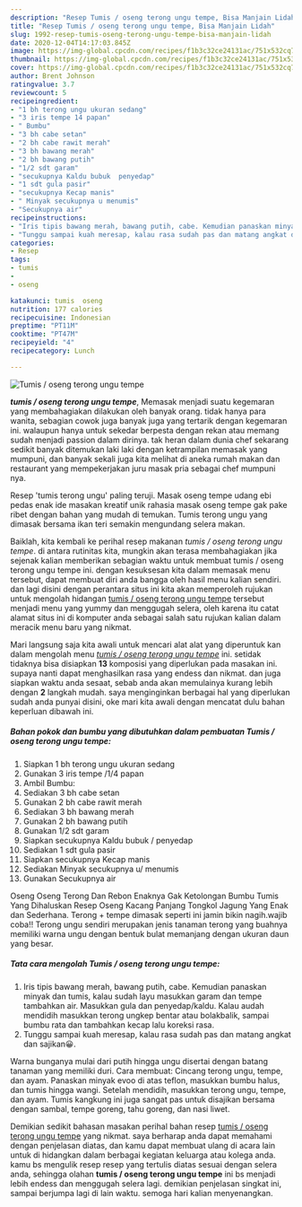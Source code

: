 ```yaml
---
description: "Resep Tumis / oseng terong ungu tempe, Bisa Manjain Lidah"
title: "Resep Tumis / oseng terong ungu tempe, Bisa Manjain Lidah"
slug: 1992-resep-tumis-oseng-terong-ungu-tempe-bisa-manjain-lidah
date: 2020-12-04T14:17:03.845Z
image: https://img-global.cpcdn.com/recipes/f1b3c32ce24131ac/751x532cq70/tumis-oseng-terong-ungu-tempe-foto-resep-utama.jpg
thumbnail: https://img-global.cpcdn.com/recipes/f1b3c32ce24131ac/751x532cq70/tumis-oseng-terong-ungu-tempe-foto-resep-utama.jpg
cover: https://img-global.cpcdn.com/recipes/f1b3c32ce24131ac/751x532cq70/tumis-oseng-terong-ungu-tempe-foto-resep-utama.jpg
author: Brent Johnson
ratingvalue: 3.7
reviewcount: 5
recipeingredient:
- "1 bh terong ungu ukuran sedang"
- "3 iris tempe 14 papan"
- " Bumbu"
- "3 bh cabe setan"
- "2 bh cabe rawit merah"
- "3 bh bawang merah"
- "2 bh bawang putih"
- "1/2 sdt garam"
- "secukupnya Kaldu bubuk  penyedap"
- "1 sdt gula pasir"
- "secukupnya Kecap manis"
- " Minyak secukupnya u menumis"
- "Secukupnya air"
recipeinstructions:
- "Iris tipis bawang merah, bawang putih, cabe. Kemudian panaskan minyak dan tumis, kalau sudah layu masukkan garam dan tempe tambahkan air. Masukkan gula dan penyedap/kaldu. Kalau audah mendidih masukkan terong ungkep bentar atau bolakbalik, sampai bumbu rata dan tambahkan kecap lalu koreksi rasa."
- "Tunggu sampai kuah meresap, kalau rasa sudah pas dan matang angkat dan sajikan😀."
categories:
- Resep
tags:
- tumis
- 
- oseng

katakunci: tumis  oseng 
nutrition: 177 calories
recipecuisine: Indonesian
preptime: "PT11M"
cooktime: "PT47M"
recipeyield: "4"
recipecategory: Lunch

---
```



![Tumis / oseng terong ungu tempe](https://img-global.cpcdn.com/recipes/f1b3c32ce24131ac/751x532cq70/tumis-oseng-terong-ungu-tempe-foto-resep-utama.jpg)

<b><i>tumis / oseng terong ungu tempe</i></b>, Memasak menjadi suatu kegemaran yang membahagiakan dilakukan oleh banyak orang. tidak hanya para wanita, sebagian cowok juga banyak juga yang tertarik dengan kegemaran ini. walaupun hanya untuk sekedar berpesta dengan rekan atau memang sudah menjadi passion dalam dirinya. tak heran dalam dunia chef sekarang sedikit banyak ditemukan laki laki dengan ketrampilan memasak yang mumpuni, dan banyak sekali juga kita melihat di aneka rumah makan dan restaurant yang mempekerjakan juru masak pria sebagai chef mumpuni nya.

Resep &#39;tumis terong ungu&#39; paling teruji. Masak oseng tempe udang ebi pedas enak ide masakan kreatif unik rahasia masak oseng tempe gak pake ribet dengan bahan yang mudah di temukan. Tumis terong ungu yang dimasak bersama ikan teri semakin mengundang selera makan.

Baiklah, kita kembali ke perihal resep makanan <i>tumis / oseng terong ungu tempe</i>. di antara rutinitas kita, mungkin akan terasa membahagiakan jika sejenak kalian memberikan sebagian waktu untuk membuat tumis / oseng terong ungu tempe ini. dengan kesuksesan kita dalam memasak menu tersebut, dapat membuat diri anda bangga oleh hasil menu kalian sendiri. dan lagi disini dengan perantara situs ini kita akan memperoleh rujukan untuk mengolah hidangan <u>tumis / oseng terong ungu tempe</u> tersebut menjadi menu yang yummy dan menggugah selera, oleh karena itu catat alamat situs ini di komputer anda sebagai salah satu rujukan kalian dalam meracik menu baru yang nikmat.


Mari langsung saja kita awali untuk mencari alat alat yang diperuntuk kan dalam mengolah menu <u><i>tumis / oseng terong ungu tempe</i></u> ini. setidak tidaknya bisa disiapkan <b>13</b> komposisi yang diperlukan pada masakan ini. supaya nanti dapat menghasilkan rasa yang endess dan nikmat. dan juga siapkan waktu anda sesaat, sebab anda akan memulainya kurang lebih dengan <b>2</b> langkah mudah. saya menginginkan berbagai hal yang diperlukan sudah anda punyai disini, oke mari kita awali dengan mencatat dulu bahan keperluan dibawah ini.

<!--inarticleads1-->

##### Bahan pokok dan bumbu yang dibutuhkan dalam pembuatan Tumis / oseng terong ungu tempe:

1. Siapkan 1 bh terong ungu ukuran sedang
1. Gunakan 3 iris tempe /1/4 papan
1. Ambil  Bumbu:
1. Sediakan 3 bh cabe setan
1. Gunakan 2 bh cabe rawit merah
1. Sediakan 3 bh bawang merah
1. Gunakan 2 bh bawang putih
1. Gunakan 1/2 sdt garam
1. Siapkan secukupnya Kaldu bubuk / penyedap
1. Sediakan 1 sdt gula pasir
1. Siapkan secukupnya Kecap manis
1. Sediakan  Minyak secukupnya u/ menumis
1. Gunakan Secukupnya air


Oseng Oseng Terong Dan Rebon Enaknya Gak Ketolongan Bumbu Tumis Yang Dihaluskan Resep Oseng Kacang Panjang Tongkol Jagung Yang Enak dan Sederhana. Terong + tempe dimasak seperti ini jamin bikin nagih.wajib coba!! Terong ungu sendiri merupakan jenis tanaman terong yang buahnya memiliki warna ungu dengan bentuk bulat memanjang dengan ukuran daun yang besar. 

<!--inarticleads2-->

##### Tata cara mengolah Tumis / oseng terong ungu tempe:

1. Iris tipis bawang merah, bawang putih, cabe. Kemudian panaskan minyak dan tumis, kalau sudah layu masukkan garam dan tempe tambahkan air. Masukkan gula dan penyedap/kaldu. Kalau audah mendidih masukkan terong ungkep bentar atau bolakbalik, sampai bumbu rata dan tambahkan kecap lalu koreksi rasa.
1. Tunggu sampai kuah meresap, kalau rasa sudah pas dan matang angkat dan sajikan😀.


Warna bunganya mulai dari putih hingga ungu disertai dengan batang tanaman yang memiliki duri. Cara membuat: Cincang terong ungu, tempe, dan ayam. Panaskan minyak evoo di atas teflon, masukkan bumbu halus, dan tumis hingga wangi. Setelah mendidih, masukkan terong ungu, tempe, dan ayam. Tumis kangkung ini juga sangat pas untuk disajikan bersama dengan sambal, tempe goreng, tahu goreng, dan nasi liwet. 

Demikian sedikit bahasan masakan perihal bahan resep <u>tumis / oseng terong ungu tempe</u> yang nikmat. saya berharap anda dapat memahami dengan penjelasan diatas, dan kamu dapat membuat ulang di acara lain untuk di hidangkan dalam berbagai kegiatan keluarga atau kolega anda. kamu bs mengulik resep resep yang tertulis diatas sesuai dengan selera anda, sehingga olahan <b>tumis / oseng terong ungu tempe</b> ini bs menjadi lebih endess dan menggugah selera lagi. demikian penjelasan singkat ini, sampai berjumpa lagi di lain waktu. semoga hari kalian menyenangkan.
